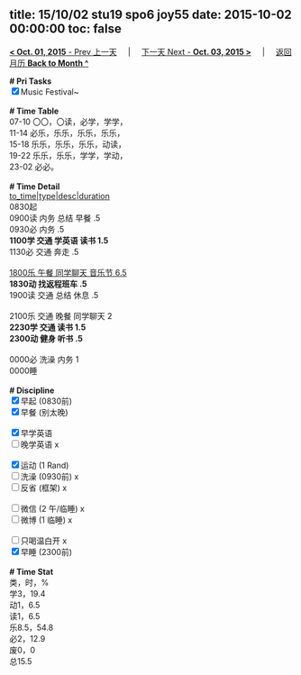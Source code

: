 title: 15/10/02 stu19 spo6 joy55
date: 2015-10-02 00:00:00
toc: false
---
[**< Oct. 01, 2015** - Prev 上一天](/lifelogs/2015/10/d01.html) &nbsp; &nbsp; | &nbsp; &nbsp; [下一天 Next - **Oct. 03, 2015 >**](/lifelogs/2015/10/d03.html) &nbsp; &nbsp; |  &nbsp; &nbsp; [返回月历 **Back to Month ^**](/lifelogs/2015/10/index.html)
<br/><div><strong># Pri Tasks</strong></div><div><input checked="true" type="checkbox"/>Music Festival~<br/></div><div><br/></div><div><b># Time Table</b></div><div>07-10 〇〇，〇读，必学，学学，</div><div>11-14 必乐，乐乐，乐乐，乐乐，</div><div>15-18 乐乐，乐乐，乐乐，动读，</div><div>19-22 乐乐，乐乐，学学，学动，</div><div>23-02 必必。</div><div><br/></div><div><b># Time Detail</b></div><div><u>to_time|type|desc|duration</u></div><div>0830起</div><div>0900读 内务 总结 早餐 .5</div><div>0930必 内务 .5</div><div><b>1100学 交通 学英语 读书 1.5</b></div><div>1130必 交通 奔走 .5</div><div><br clear="none"/></div><div><u>1800乐 午餐 同学聊天 音乐节 6.5</u></div><div><b>1830动 找返程班车 .5</b></div><div>1900读 交通 总结 休息 .5</div><div><br/></div><div>2100乐 交通 晚餐 同学聊天 2</div><div><b>2230学 交通 读书 1.5</b></div><div><b>2300动 健身 听书 .5</b></div><div><b><br/></b></div><div>0000必 洗澡 内务 1</div><div>0000睡</div><div><br/></div><div><b># Discipline</b></div><div><input checked="true" type="checkbox"/>早起 (0830前) </div><div><input checked="true" type="checkbox"/>早餐 (别太晚) </div><div><br/></div><div><input checked="true" type="checkbox"/>早学英语 </div><div><input type="checkbox"/>晚学英语 x</div><div><br/></div><div><input checked="true" type="checkbox"/>运动 (1 Rand) </div><div><input type="checkbox"/>洗澡 (0930前) x</div><div><input type="checkbox"/>反省 (框架) x</div><div><br/></div><div><input type="checkbox"/>微信 (2 午/临睡) x</div><div><input type="checkbox"/>微博 (1 临睡) x</div><div><br/></div><div><input type="checkbox"/>只喝温白开 x</div><div><input checked="true" type="checkbox"/>早睡 (2300前) </div><div><br/></div><div><b># Time Stat</b></div><div>类，时，%<br clear="none"/>学3，19.4<br clear="none"/>动1，6.5<br clear="none"/>读1，6.5<br clear="none"/>乐8.5，54.8<br clear="none"/>必2，12.9<br clear="none"/>废0，0</div><div>总15.5</div><div><br/></div><div><br/></div>